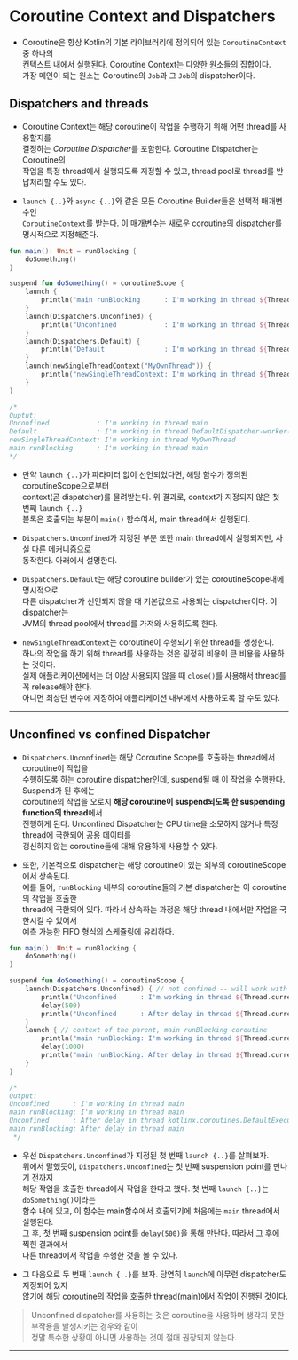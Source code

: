 # Coroutine Context and Dispatchers

- Coroutine은 항상 Kotlin의 기본 라이브러리에 정의되어 있는 `CoroutineContext` 중 하나의  
  컨텍스트 내에서 실행된다. Coroutine Context는 다양한 원소들의 집합이다.  
  가장 메인이 되는 원소는 Coroutine의 `Job`과 그 `Job`의 dispatcher이다.

<h2>Dispatchers and threads</h2>

- Coroutine Context는 해당 coroutine이 작업을 수행하기 위해 어떤 thread를 사용할지를  
  결정하는 *Coroutine Dispatcher*를 포함한다. Coroutine Dispatcher는 Coroutine의  
  작업을 특정 thread에서 실행되도록 지정할 수 있고, thread pool로 thread를 반납처리할 수도 있다.

- `launch {..}`와 `async {..}`와 같은 모든 Coroutine Builder들은 선택적 매개변수인  
  `CoroutineContext`를 받는다. 이 매개변수는 새로운 coroutine의 dispatcher를 명시적으로 지정해준다.

```kt
fun main(): Unit = runBlocking {
    doSomething()
}

suspend fun doSomething() = coroutineScope {
    launch {
        println("main runBlocking      : I'm working in thread ${Thread.currentThread().name}")
    }
    launch(Dispatchers.Unconfined) {
        println("Unconfined            : I'm working in thread ${Thread.currentThread().name}")
    }
    launch(Dispatchers.Default) {
        println("Default               : I'm working in thread ${Thread.currentThread().name}")
    }
    launch(newSingleThreadContext("MyOwnThread")) {
        println("newSingleThreadContext: I'm working in thread ${Thread.currentThread().name}")
    }
}

/*
Ouptut:
Unconfined            : I'm working in thread main
Default               : I'm working in thread DefaultDispatcher-worker-2
newSingleThreadContext: I'm working in thread MyOwnThread
main runBlocking      : I'm working in thread main
*/
```

- 만약 `launch {..}`가 파라미터 없이 선언되었다면, 해당 함수가 정의된 coroutineScope으로부터  
  context(곧 dispatcher)를 물려받는다. 위 결과로, context가 지정되지 않은 첫 번째 `launch {..}`  
  블록은 호출되는 부분이 `main()` 함수여서, main thread에서 실행된다.

- `Dispatchers.Unconfined`가 지정된 부분 또한 main thread에서 실행되지만, 사실 다른 메커니즘으로  
  동작한다. 아래에서 설명한다.

- `Dispatchers.Default`는 해당 coroutine builder가 있는 coroutineScope내에 명시적으로  
  다른 dispatcher가 선언되지 않을 때 기본값으로 사용되는 dispatcher이다. 이 dispatcher는  
  JVM의 thread pool에서 thread를 가져와 사용하도록 한다.

- `newSingleThreadContext`는 coroutine이 수행되기 위한 thread를 생성한다.  
  하나의 작업을 하기 위해 thread를 사용하는 것은 굉정히 비용이 큰 비용을 사용하는 것이다.  
  실제 애플리케이션에서는 더 이상 사용되지 않을 때 `close()`를 사용해서 thread를 꼭 release해야 한다.  
  아니면 최상단 변수에 저장하여 애플리케이션 내부에서 사용하도록 할 수도 있다.

<hr/>

<h2>Unconfined vs confined Dispatcher</h2>

- `Dispatchers.Unconfined`는 해당 Coroutine Scope를 호출하는 thread에서 coroutine이 작업을  
  수행하도록 하는 coroutine dispatcher인데, suspend될 때 이 작업을 수행한다. Suspend가 된 후에는  
  coroutine의 작업을 오로지 **해당 coroutine이 suspend되도록 한 suspending function의 thread**에서  
  진행하게 된다. Unconfined Dispatcher는 CPU time을 소모하지 않거나 특정 thread에 국한되어 공용 데이터를  
  갱신하지 않는 coroutine들에 대해 유용하게 사용할 수 있다.

- 또한, 기본적으로 dispatcher는 해당 coroutine이 있는 외부의 coroutineScope에서 상속된다.  
  예를 들어, `runBlocking` 내부의 coroutine들의 기본 dispatcher는 이 coroutine의 작업을 호출한  
  thread에 국한되어 있다. 따라서 상속하는 과정은 해당 thread 내에서만 작업을 국한시킬 수 있어서  
  예측 가능한 FIFO 형식의 스케쥴링에 유리하다.

```kt
fun main(): Unit = runBlocking {
    doSomething()
}

suspend fun doSomething() = coroutineScope {
    launch(Dispatchers.Unconfined) { // not confined -- will work with main thread
        println("Unconfined      : I'm working in thread ${Thread.currentThread().name}")
        delay(500)
        println("Unconfined      : After delay in thread ${Thread.currentThread().name}")
    }
    launch { // context of the parent, main runBlocking coroutine
        println("main runBlocking: I'm working in thread ${Thread.currentThread().name}")
        delay(1000)
        println("main runBlocking: After delay in thread ${Thread.currentThread().name}")
    }
}

/*
Output:
Unconfined      : I'm working in thread main
main runBlocking: I'm working in thread main
Unconfined      : After delay in thread kotlinx.coroutines.DefaultExecutor
main runBlocking: After delay in thread main
 */
```

- 우선 `Dispatchers.Unconfined`가 지정된 첫 번째 `launch {..}`를 살펴보자.  
  위에서 말했듯이, `Dispatchers.Unconfined`는 첫 번째 suspension point를 만나기 전까지  
  해당 작업을 호출한 thread에서 작업을 한다고 했다. 첫 번째 `launch {..}`는 `doSomething()`이라는  
  함수 내에 있고, 이 함수는 main함수에서 호출되기에 처음에는 `main` thread에서 실행된다.  
  그 후, 첫 번째 suspension point를 `delay(500)`을 통해 만난다. 따라서 그 후에 찍힌 결과에서  
  다른 thread에서 작업을 수행한 것을 볼 수 있다.

- 그 다음으로 두 번째 `launch {..}`를 보자. 당연히 `launch`에 아무런 dispatcher도 지정되어 있지  
  않기에 해당 coroutine의 작업을 호출한 thread(main)에서 작업이 진행된 것이다.

> Unconfined dispatcher를 사용하는 것은 coroutine을 사용하며 생각지 못한 부작용을 발생시키는 경우와 같이  
>  정말 특수한 상황이 아니면 사용하는 것이 절대 권장되지 않는다.

<hr/>

